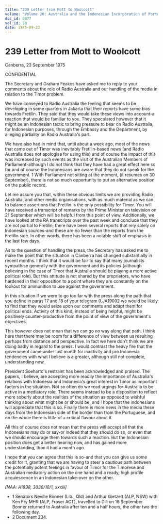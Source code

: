```yaml
---
title: "239 Letter from Mott to Woolcott"
volume: "Volume 20: Australia and the Indonesian Incorporation of Portuguese Timor, 1974-1976"
doc_id: 8077
vol_id: 20
date: 1975-09-23
---
```


# 239 Letter from Mott to Woolcott

Canberra, 23 September 1975

CONFIDENTIAL

The Secretary and Graham Feakes have asked me to reply to your comments about the role of Radio Australia and our handling of the media in relation to the Timor problem.

We have conveyed to Radio Australia the feeling that seems to be developing in some quarters in Jakarta that their reports have some bias towards Fretilin. They said that they would take these views into account-a reaction that would be familiar to you. They speculated however that it might be an Indonesian tactic to bring pressure to bear on Radio Australia, for Indonesian purposes, through the Embassy and the Department, by alleging partiality on Radio Australia's part.

We have also had in mind that, until about a week ago, most of the news that came out of Timor was inevitably Fretilin-based news (and Radio Australia does not apologise for using this) and of course the impact of this was increased by such events as the visit of the Australian Members of Parliament-although I do not think that they have had a great effect here so far and of course the Indonesians are aware that they do not speak for the government. 1 With Parliament not sitting at the moment, (it resumes on 30 September), there is not so much opportunity to put an alternative position on the public record.

Let me assure you that, within these obvious limits we are providing Radio Australia, and other media organisations, with as much material as we can to balance assertions that Fretilin is the only possibility for Timor. You will have received a transcript of remarks by the Prime Minister on television on 21 September which will be helpful from this point of view. Additionally, we have looked at the RA transcripts over the past week and conclude that they are not partial to Fretilin; there have been several reports that rely solely on Indonesian sources-and these are no fewer than the reports from the Fretilin side. In other words, there has been a notable shift of emphasis in the last few days.

As to the question of handling the press, the Secretary has asked me to make the point that the situation in Canberra has changed substantially in recent months. I think that it would be fair to say that many journalists sympathise generally with the government and its policies (although believing in the case of Timor that Australia should be playing a more active political role). But this attitude is not shared by the proprietors, who have hardened in their opposition to a point where they are constantly on the lookout for ammunition to use against the government.

In this situation if we were to go too far with the press along the path that you define in paras 17 and 18 of your telegram 0.JA19002 we would be likely to find that they would seize upon our comments and adapt them for political ends. Activity of this kind, instead of being helpful, might be positively counter-productive from the point of view of the government's objectives.

This however does not mean that we can go _no_ way along that path. I think here that there may be room for a difference of view between us resulting perhaps from distance and perspective. In fact we here don't think we are doing badly in regard to the press. I would contrast the heavy fire that the government came under last month for inactivity and pro­ Indonesia tendencies with what I believe is a greater, although still not complete, understanding now.

President Soeharto's restraint has been acknowledged and praised. The papers, I believe, are accepting more readily the importance of Australia's relations with Indonesia and Indonesia's great interest in Timor as important factors in the situation. Not so often do we read urgings for Australia to be active in a mediatory role. There seems instead to be a disposition to reflect more soberly about the realities of the situation as opposed to wishful thinking about what might be or should be, and I hope that the Indonesians will appreciate that this is so. Finally there is more news in the media these days from the Indonesian side of the border than from the Portuguese, and on the whole there is little of a critical flavour about it.

All this of course does not mean that the press will accept all that the Indonesians may do or say-or indeed that they should do so, or even that we should encourage them towards such a reaction. But the Indonesian position does get a better hearing now, and has gained more understanding, than it had a month ago.

I hope that you can agree that this is so-and that you can give us some credit for it, granting that we are having to steer a cautious path between the potentially potent feelings in favour of Timor for the Timorese and Australian mediatory action on the one hand and a ready, high profile acquiescence in an Indonesian take-over on the other.

_[NAA: A1838, 3038/10/1, xxxiii]_

  * 1 Senators Neville Bonner (Lib., Qld) and Arthur Gietzelt (ALP, NSW) with Ken Fry MHR (ALP, Fraser ACT), travelled to Dili on 16 September. Bonner returned to Australia after ten and a half hours, the other two the following day. 
  * 2 Document 234. 



